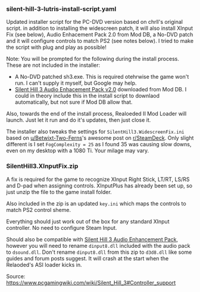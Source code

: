 ### silent-hill-3-lutris-install-script.yaml

Updated installer script for the PC-DVD version based on chrll's original script. in addition to installing the widescreen patch, it will also install XInput Fix (see below), Audio Enhacement Pack 2.0 from Mod DB, a No-DVD patch and it will configure controls to match PS2 (see notes below). I tried to make the script with plug and play as possible!

Note:
You will be prompted for the following during the install process. These are not included in the installer:
- A No-DVD patched sh3.exe. This is required otehrwise the game won't run. I can't supply it myself, but Google may help.
- [Silent Hill 3 Audio Enhacement Pack v2.0](https://www.moddb.com/downloads/start/210428?referer=https%3A%2F%2Fwww.moddb.com%2Fmods%2Fsilent-hill-3-audio-enhancement-pack%2Fdownloads%2Fsilent-hill-3-audio-enhancement-pack-version-2-0) downloaded from Mod DB. I could in theory include this in the install script to downlaod automatically, but not sure if Mod DB allow that.

Also, towards the end of the install process, Realoeded II Mod Loader will launch. Just let it run and do it's updates, then just close it.

The installer also tweaks the settings for `SilentHill3.WidescreenFix.ini` based on [u/Betwixt-Two-Ferns](https://www.reddit.com/user/Betwixt-Two-Ferns/)'s awesome post on [r/SteamDeck](https://www.reddit.com/r/SteamDeck/). Only slight different is I set `FogComplexity = 25` as I found 35 was causing slow downs, even on my desktop with a 1080 Ti. Your milage may vary.

### SilentHill3.XInputFix.zip

A fix is required for the game to recognize XInput Right Stick, LT/RT, LS/RS and D-pad when assigning controls. XInputPlus has already been set up, so just unzip the file to the game install folder.

Also included in the zip is an updated `key.ini` which maps the controls to match PS2 control sheme. 

Everything should just work out of the box for any standard XInput controller. No need to configure Steam Input.

Should also be compatible with [Silent Hill 3 Audio Enhancement Pack](https://www.moddb.com/mods/silent-hill-3-audio-enhancement-pack), however you will need to rename `dinput8.dll` included with the audio pack to `dsound.dll`. Don't rename `dinput8.dll` from this zip to `d3d8.dll` like some guides and forum posts suggest. It will crash at the start when the Relaoded's ASI loader kicks in.

Source: https://www.pcgamingwiki.com/wiki/Silent_Hill_3#Controller_support
